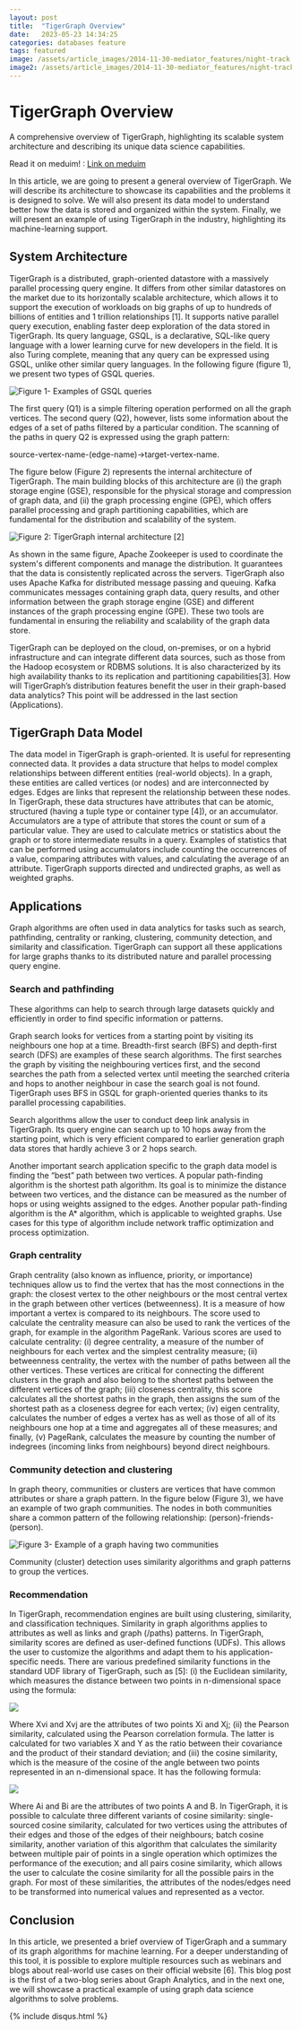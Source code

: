 ```yaml
---
layout: post
title:  "TigerGraph Overview"
date:   2023-05-23 14:34:25
categories: databases feature
tags: featured
image: /assets/article_images/2014-11-30-mediator_features/night-track.JPG
image2: /assets/article_images/2014-11-30-mediator_features/night-track-mobile.JPG
---
```

# TigerGraph Overview

A comprehensive overview of TigerGraph, highlighting its scalable system architecture and describing its unique data science capabilities. 

Read it on meduim! : <a href="https://medium.com/dataness-ai/tigergraph-overview-50c949272a5d"> Link on meduim </a>

In this article, we are going to present a general overview of TigerGraph. We will describe its architecture to showcase its capabilities and the problems it is designed to solve. We will also present its data model to understand better how the data is stored and organized within the system. Finally, we will present an example of using TigerGraph in the industry, highlighting its machine-learning support.

## System Architecture
TigerGraph is a distributed, graph-oriented datastore with a massively parallel processing query engine. It differs from other similar datastores on the market due to its horizontally scalable architecture, which allows it to support the execution of workloads on big graphs of up to hundreds of billions of entities and 1 trillion relationships [1]. It supports native parallel query execution, enabling faster deep exploration of the data stored in TigerGraph. Its query language, GSQL, is a declarative, SQL-like query language with a lower learning curve for new developers in the field. It is also Turing complete, meaning that any query can be expressed using GSQL, unlike other similar query languages. In the following figure (figure 1), we present two types of GSQL queries.

![Figure 1- Examples of GSQL queries](/assets/article_images/2023-05-23-tigergraph-overview/p1.png)


The first query (Q1) is a simple filtering operation performed on all the graph vertices. The second query (Q2), however, lists some information about the edges of a set of paths filtered by a particular condition. The scanning of the paths in query Q2 is expressed using the graph pattern:

source-vertex-name-(edge-name)->target-vertex-name.

The figure below (Figure 2) represents the internal architecture of TigerGraph. The main building blocks of this architecture are (i) the graph storage engine (GSE), responsible for the physical storage and compression of graph data, and (ii) the graph processing engine (GPE), which offers parallel processing and graph partitioning capabilities, which are fundamental for the distribution and scalability of the system.

![Figure 2: TigerGraph internal architecture [2]](/assets/article_images/2023-05-23-tigergraph-overview/p2.png)


As shown in the same figure, Apache Zookeeper is used to coordinate the system's different components and manage the distribution. It guarantees that the data is consistently replicated across the servers. TigerGraph also uses Apache Kafka for distributed message passing and queuing. Kafka communicates messages containing graph data, query results, and other information between the graph storage engine (GSE) and different instances of the graph processing engine (GPE). These two tools are fundamental in ensuring the reliability and scalability of the graph data store.

TigerGraph can be deployed on the cloud, on-premises, or on a hybrid infrastructure and can integrate different data sources, such as those from the Hadoop ecosystem or RDBMS solutions. It is also characterized by its high availability thanks to its replication and partitioning capabilities[3]. How will TigerGraph’s distribution features benefit the user in their graph-based data analytics? This point will be addressed in the last section (Applications).

## TigerGraph Data Model
The data model in TigerGraph is graph-oriented. It is useful for representing connected data. It provides a data structure that helps to model complex relationships between different entities (real-world objects). In a graph, these entities are called vertices (or nodes) and are interconnected by edges. Edges are links that represent the relationship between these nodes. In TigerGraph, these data structures have attributes that can be atomic, structured (having a tuple type or container type [4]), or an accumulator. Accumulators are a type of attribute that stores the count or sum of a particular value. They are used to calculate metrics or statistics about the graph or to store intermediate results in a query. Examples of statistics that can be performed using accumulators include counting the occurrences of a value, comparing attributes with values, and calculating the average of an attribute. TigerGraph supports directed and undirected graphs, as well as weighted graphs.

## Applications
Graph algorithms are often used in data analytics for tasks such as search, pathfinding, centrality or ranking, clustering, community detection, and similarity and classification. TigerGraph can support all these applications for large graphs thanks to its distributed nature and parallel processing query engine.

### Search and pathfinding
These algorithms can help to search through large datasets quickly and efficiently in order to find specific information or patterns.

Graph search looks for vertices from a starting point by visiting its neighbours one hop at a time. Breadth-first search (BFS) and depth-first search (DFS) are examples of these search algorithms. The first searches the graph by visiting the neighbouring vertices first, and the second searches the path from a selected vertex until meeting the searched criteria and hops to another neighbour in case the search goal is not found. TigerGraph uses BFS in GSQL for graph-oriented queries thanks to its parallel processing capabilities.

Search algorithms allow the user to conduct deep link analysis in TigerGraph. Its query engine can search up to 10 hops away from the starting point, which is very efficient compared to earlier generation graph data stores that hardly achieve 3 or 2 hops search.

Another important search application specific to the graph data model is finding the “best” path between two vertices. A popular path-finding algorithm is the shortest path algorithm. Its goal is to minimize the distance between two vertices, and the distance can be measured as the number of hops or using weights assigned to the edges. Another popular path-finding algorithm is the A* algorithm, which is applicable to weighted graphs. Use cases for this type of algorithm include network traffic optimization and process optimization.

### Graph centrality
Graph centrality (also known as influence, priority, or importance) techniques allow us to find the vertex that has the most connections in the graph: the closest vertex to the other neighbours or the most central vertex in the graph between other vertices (betweenness). It is a measure of how important a vertex is compared to its neighbours. The score used to calculate the centrality measure can also be used to rank the vertices of the graph, for example in the algorithm PageRank. Various scores are used to calculate centrality: (i) degree centrality, a measure of the number of neighbours for each vertex and the simplest centrality measure; (ii) betweenness centrality, the vertex with the number of paths between all the other vertices. These vertices are critical for connecting the different clusters in the graph and also belong to the shortest paths between the different vertices of the graph; (iii) closeness centrality, this score calculates all the shortest paths in the graph, then assigns the sum of the shortest path as a closeness degree for each vertex; (iv) eigen centrality, calculates the number of edges a vertex has as well as those of all of its neighbours one hop at a time and aggregates all of these measures; and finally, (v) PageRank, calculates the measure by counting the number of indegrees (incoming links from neighbours) beyond direct neighbours.

### Community detection and clustering
In graph theory, communities or clusters are vertices that have common attributes or share a graph pattern. In the figure below (Figure 3), we have an example of two graph communities. The nodes in both communities share a common pattern of the following relationship: (person)-friends-(person).

![Figure 3- Example of a graph having two communities](/assets/article_images/2023-05-23-tigergraph-overview/p3.png)

Community (cluster) detection uses similarity algorithms and graph patterns to group the vertices.

### Recommendation
In TigerGraph, recommendation engines are built using clustering, similarity, and classification techniques. Similarity in graph algorithms applies to attributes as well as links and graph (/paths) patterns. In TigerGraph, similarity scores are defined as user-defined functions (UDFs). This allows the user to customize the algorithms and adapt them to his application-specific needs. There are various predefined similarity functions in the standard UDF library of TigerGraph, such as [5]: (i) the Euclidean similarity, which measures the distance between two points in n-dimensional space using the formula:

![](/assets/article_images/2023-05-23-tigergraph-overview/p4.png)

Where Xvi and Xvj are the attributes of two points Xi and Xj; (ii) the Pearson similarity, calculated using the Pearson correlation formula. The latter is calculated for two variables X and Y as the ratio between their covariance and the product of their standard deviation; and (iii) the cosine similarity, which is the measure of the cosine of the angle between two points represented in an n-dimensional space. It has the following formula:


![](/assets/article_images/2023-05-23-tigergraph-overview/p5.png)

Where Ai and Bi are the attributes of two points A and B. In TigerGraph, it is possible to calculate three different variants of cosine similarity: single-sourced cosine similarity, calculated for two vertices using the attributes of their edges and those of the edges of their neighbours; batch cosine similarity, another variation of this algorithm that calculates the similarity between multiple pair of points in a single operation which optimizes the performance of the execution; and all pairs cosine similarity, which allows the user to calculate the cosine similarity for all the possible pairs in the graph. For most of these similarities, the attributes of the nodes/edges need to be transformed into numerical values and represented as a vector.

## Conclusion
In this article, we presented a brief overview of TigerGraph and a summary of its graph algorithms for machine learning. For a deeper understanding of this tool, it is possible to explore multiple resources such as webinars and blogs about real-world use cases on their official website [6]. This blog post is the first of a two-blog series about Graph Analytics, and in the next one, we will showcase a practical example of using graph data science algorithms to solve problems.


{% include disqus.html %}
